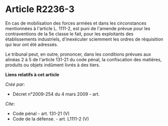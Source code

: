 # Article R2236-3

En cas de mobilisation des forces armées et dans les circonstances mentionnées à l'article L. 1111-2, est puni de l'amende
prévue pour les contraventions de la 5e classe le fait, pour les exploitants des établissements industriels, d'inexécuter
sciemment les ordres de réquisition qui leur ont été adressés. 

Le tribunal peut, en outre, prononcer, dans les conditions prévues aux alinéas 2 à 5 de l'article 131-21 du code pénal, la
confiscation des matières, produits ou objets indûment livrés à des tiers.

**Liens relatifs à cet article**

_Créé par_:

  - Décret n°2009-254 du 4 mars 2009 - art.

_Cite_:

  - Code pénal - art. 131-21 (V)
  - Code de la défense. - art. L1111-2 (V)
